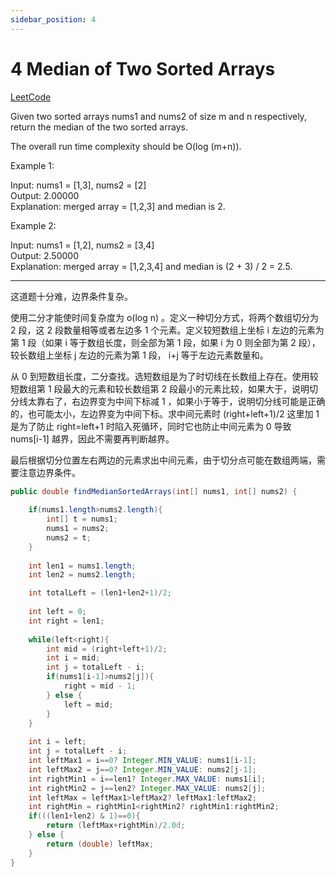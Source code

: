 ```yaml
---
sidebar_position: 4
---
```


# 4 Median of Two Sorted Arrays

[LeetCode](https://leetcode.com/problems/median-of-two-sorted-arrays/)


Given two sorted arrays nums1 and nums2 of size m and n respectively, return the median of the two sorted arrays.

The overall run time complexity should be O(log (m+n)).

 

Example 1:

Input: nums1 = [1,3], nums2 = [2]  
Output: 2.00000  
Explanation: merged array = [1,2,3] and median is 2.  

Example 2:

Input: nums1 = [1,2], nums2 = [3,4]  
Output: 2.50000  
Explanation: merged array = [1,2,3,4] and median is (2 + 3) / 2 = 2.5.  

---

这道题十分难，边界条件复杂。

使用二分才能使时间复杂度为 o(log n) 。定义一种切分方式，将两个数组切分为 2 段，这 2 段数量相等或者左边多 1 个元素。定义较短数组上坐标 i 左边的元素为第 1 段（如果 i 等于数组长度，则全部为第 1 段，如果 i 为 0 则全部为第 2 段），较长数组上坐标 j 左边的元素为第 1 段， i+j 等于左边元素数量和。

从 0 到短数组长度，二分查找。选短数组是为了时切线在长数组上存在。使用较短数组第 1 段最大的元素和较长数组第 2 段最小的元素比较，如果大于，说明切分线太靠右了，右边界变为中间下标减 1 ，如果小于等于，说明切分线可能是正确的，也可能太小，左边界变为中间下标。求中间元素时 (right+left+1)/2 这里加 1 是为了防止 right=left+1 时陷入死循环，同时它也防止中间元素为 0 导致 nums[i-1] 越界，因此不需要再判断越界。

最后根据切分位置左右两边的元素求出中间元素，由于切分点可能在数组两端，需要注意边界条件。

```java
public double findMedianSortedArrays(int[] nums1, int[] nums2) {
    
    if(nums1.length>nums2.length){
        int[] t = nums1;
        nums1 = nums2;
        nums2 = t;
    }
    
    int len1 = nums1.length;
    int len2 = nums2.length;

    int totalLeft = (len1+len2+1)/2;
    
    int left = 0;
    int right = len1;
    
    while(left<right){
        int mid = (right+left+1)/2;
        int i = mid;
        int j = totalLeft - i;
        if(nums1[i-1]>nums2[j]){
            right = mid - 1;
        } else {
            left = mid;
        }
    }
    
    int i = left;
    int j = totalLeft - i;
    int leftMax1 = i==0? Integer.MIN_VALUE: nums1[i-1];
    int leftMax2 = j==0? Integer.MIN_VALUE: nums2[j-1];
    int rightMin1 = i==len1? Integer.MAX_VALUE: nums1[i];
    int rightMin2 = j==len2? Integer.MAX_VALUE: nums2[j];
    int leftMax = leftMax1>leftMax2? leftMax1:leftMax2;
    int rightMin = rightMin1<rightMin2? rightMin1:rightMin2;
    if(((len1+len2) & 1)==0){
        return (leftMax+rightMin)/2.0d;
    } else {
        return (double) leftMax;
    }
}
```